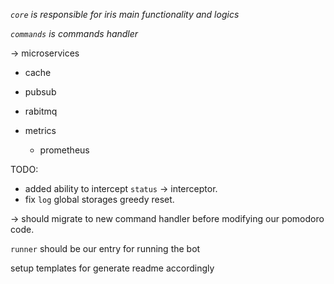 _`core` is responsible for iris main functionality and logics_

_`commands` is commands handler_

&rightarrow; microservices

- cache
- pubsub
- rabitmq

- metrics
    - prometheus

TODO:
- added ability to intercept `status` &rightarrow; interceptor.
- fix `log` global storages greedy reset.

&rarr; should migrate to new command handler before modifying our pomodoro code.

`runner` should be our entry for running the bot

setup templates for generate readme accordingly
